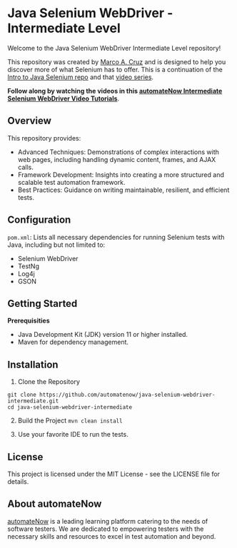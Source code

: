 # Java Selenium WebDriver - Intermediate Level

Welcome to the Java Selenium WebDriver Intermediate Level repository!

This repository was created by [Marco A. Cruz](http://www.linkedin.com/in/marco-a-cruz) and is designed to help you discover more of what Selenium has to 
offer. This is a continuation of the [Intro to Java Selenium repo](https://github.com/automatenow/java-selenium-webdriver-intro) 
and that [video series](https://youtube.com/playlist?list=PLjfhFHeUQDOj9T1cRFf5z7SqxcDPeAAjA).

**Follow along by watching the videos in this [automateNow Intermediate Selenium WebDriver Video Tutorials](https://youtube.com/playlist?list=PLjfhFHeUQDOjY-hebY9t3zJ90IdrGU8SJ&si=_BgEoGPTkNxpBLiz)**.

## Overview
This repository provides:
- Advanced Techniques: Demonstrations of complex interactions with web pages, including handling dynamic content, frames, and AJAX calls.
- Framework Development: Insights into creating a more structured and scalable test automation framework.
- Best Practices: Guidance on writing maintainable, resilient, and efficient tests.

## Configuration
```pom.xml```: Lists all necessary dependencies for running Selenium tests with Java, including but not limited to:
- Selenium WebDriver
- TestNg
- Log4j
- GSON

## Getting Started

**Prerequisities**
- Java Development Kit (JDK) version 11 or higher installed.
- Maven for dependency management.

## Installation

1. Clone the Repository
```
git clone https://github.com/automatenow/java-selenium-webdriver-intermediate.git
cd java-selenium-webdriver-intermediate
```

2. Build the Project
   ```mvn clean install```

3. Use your favorite IDE to run the tests.

## License
This project is licensed under the MIT License - see the LICENSE file for details.

## About automateNow
[automateNow](https://automatenow.io/) is a leading learning platform catering to the needs of software testers. We are dedicated to empowering testers with the necessary skills and resources to excel in test automation and beyond.
